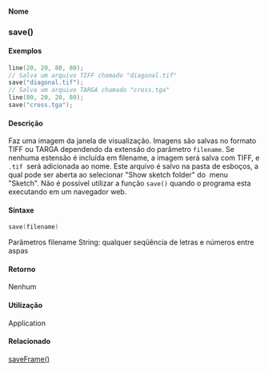 
#### Nome
### save()

#### Exemplos

```pde
line(20, 20, 80, 80); 
// Salva um arquivo TIFF chamado "diagonal.tif" 
save("diagonal.tif"); 
// Salva um arquivo TARGA chamado "cross.tga" 
line(80, 20, 20, 80); 
save("cross.tga"); 

```



#### Descrição
Faz uma imagem da janela de
visualização. Imagens são salvas no formato TIFF
ou TARGA dependendo da extensão do parâmetro `filename`. Se nenhuma estensão é incluída em filename, a imagem será salva com TIFF, e `.tif`  será adicionada ao nome. Este arquivo é
salvo na pasta de esboços, a qual pode ser aberta ao
selecionar "Show sketch folder" do  menu  "Sketch". Não
é possível utilizar a função `save()` quando o programa esta executando em um navegador web.

#### Sintaxe
```pde
save(filename)

```
Parâmetros
filename
String: qualquer seqüência de letras e números entre aspas



#### Retorno

	
Nenhum

#### Utilização

	
Application

#### Relacionado
[saveFrame()](saveFrame_
)

